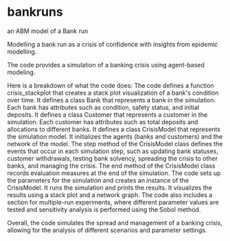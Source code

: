 # bankruns
an ABM model of a Bank run

Modelling a bank run as a crisis of confidence with insights from epidemic modelling.

The code provides a simulation of a banking crisis using agent-based modeling. 

Here is a breakdown of what the code does:
The code defines a function crisis_stackplot that creates a stack plot visualization of a bank's condition over time.
It defines a class Bank that represents a bank in the simulation. Each bank has attributes such as condition, safety status, and initial deposits.
It defines a class Customer that represents a customer in the simulation. Each customer has attributes such as total deposits and allocations to different banks.
It defines a class CrisisModel that represents the simulation model. It initializes the agents (banks and customers) and the network of the model.
The step method of the CrisisModel class defines the events that occur in each simulation step, such as updating bank statuses, customer withdrawals, testing bank solvency, spreading the crisis to other banks, and managing the crisis.
The end method of the CrisisModel class records evaluation measures at the end of the simulation.
The code sets up the parameters for the simulation and creates an instance of the CrisisModel.
It runs the simulation and prints the results.
It visualizes the results using a stack plot and a network graph.
The code also includes a section for multiple-run experiments, where different parameter values are tested and sensitivity analysis is performed using the Sobol method.

Overall, the code simulates the spread and management of a banking crisis, allowing for the analysis of different scenarios and parameter settings.
